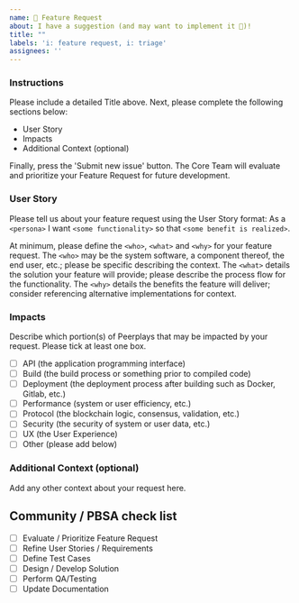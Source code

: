 ```yaml
---
name: 🚀 Feature Request
about: I have a suggestion (and may want to implement it 🙂)!
title: ""
labels: 'i: feature request, i: triage'
assignees: ''
---
```


### **Instructions**

Please include a detailed Title above. Next, please complete the following sections below:

* User Story
* Impacts
* Additional Context (optional)

Finally, press the 'Submit new issue' button. The Core Team will evaluate and prioritize your Feature Request for future development. 

### **User Story**

Please tell us about your feature request using the User Story format:
As a `<persona>` I want `<some functionality>` so that `<some benefit is realized>`.

At minimum, please define the `<who>`, `<what>` and `<why>` for your feature request. The `<who>` may be the system software, a component thereof, the end user, etc.; please be specific describing the context. The `<what>` details the solution your feature will provide; please describe the process flow for the functionality. The `<why>` details the benefits the feature will deliver; consider referencing alternative implementations for context.

### **Impacts**

Describe which portion(s) of Peerplays that may be impacted by your request. Please tick at least one box.

* [ ] API (the application programming interface)
* [ ] Build (the build process or something prior to compiled code)
* [ ] Deployment (the deployment process after building such as Docker, Gitlab, etc.)
* [ ] Performance (system or user efficiency, etc.)
* [ ] Protocol (the blockchain logic, consensus, validation, etc.)
* [ ] Security (the security of system or user data, etc.)
* [ ] UX (the User Experience)
* [ ] Other (please add below)

### **Additional Context (optional)**

Add any other context about your request here.

## Community / PBSA check list

* [ ] Evaluate / Prioritize Feature Request
* [ ] Refine User Stories / Requirements
* [ ] Define Test Cases
* [ ] Design / Develop Solution
* [ ] Perform QA/Testing
* [ ] Update Documentation

